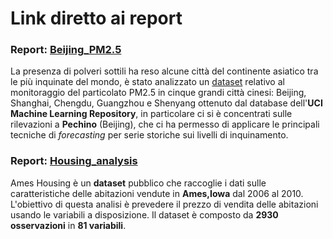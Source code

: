 # Link diretto ai report

### Report: [Beijing_PM2.5](https://htmlpreview.github.io/?https://github.com/robsnx/data-science-projects/blob/main/beijing_pm2.5/Beijing_report.html)
La presenza di polveri sottili ha reso alcune città del continente asiatico tra le più inquinate del mondo, è stato analizzato un
[dataset](https://archive.ics.uci.edu/ml/datasets/PM2.5+Data+of+Five+Chinese+Cities) relativo al monitoraggio del particolato PM2.5 in cinque grandi città cinesi: Beijing, Shanghai, Chengdu, Guangzhou e Shenyang ottenuto dal database dell'**UCI Machine Learning Repository**, in particolare ci si è concentrati sulle rilevazioni a **Pechino** (Beijing), che ci ha permesso di applicare le principali tecniche di *forecasting* per serie storiche sui livelli di inquinamento.

### Report: [Housing_analysis](https://htmlpreview.github.io/?https://github.com/robsnx/data-science-projects/blob/main/housing_analysis/AmesRMK.html)
Ames Housing è un **dataset** pubblico che raccoglie i dati sulle caratteristiche delle abitazioni vendute in **Ames,Iowa** dal 2006 al 2010. L'obiettivo di questa analisi è prevedere il prezzo di vendita delle abitazioni usando le variabili a disposizione. Il dataset è composto da **2930 osservazioni** in **81 variabili**.
